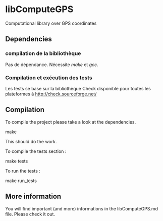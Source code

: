 libComputeGPS
=============

Computational library over GPS coordinates

Dependencies
------------

### compilation de la bibliothèque
Pas de dépendance.
Nécessite _make_ et _gcc_.

### Compilation et exécution des tests
Les tests se base sur la bibliothèque Check disponible pour toutes les
plateformes à http://check.sourceforge.net/


Compilation
-----------

To compile the project please take a look at the dependencies.

  make

This should do the work.

To compile the tests section :

  make tests

To run the tests :

  make run\_tests

More information
----------------

You will find important (and more) informations in the libComputeGPS.md file.
Please check it out.
